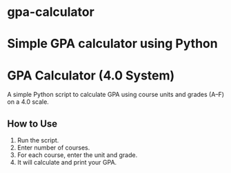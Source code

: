 # gpa-calculator
Simple GPA calculator using Python
=======
# GPA Calculator (4.0 System)

A simple Python script to calculate GPA using course units and grades (A–F) on a 4.0 scale.

## How to Use
1. Run the script.
2. Enter number of courses.
3. For each course, enter the unit and grade.
4. It will calculate and print your GPA.

